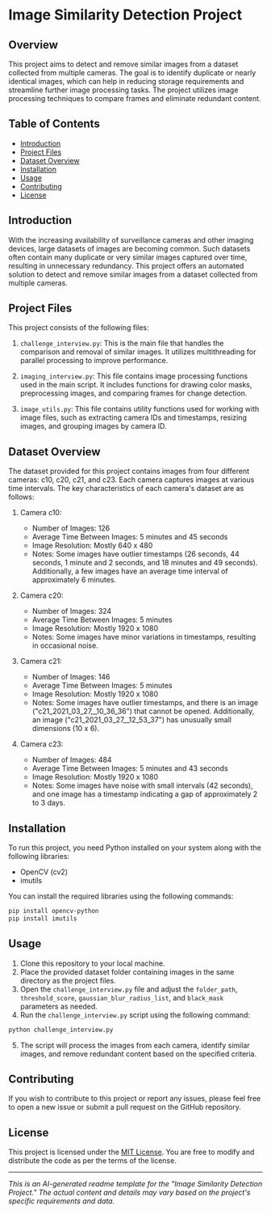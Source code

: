 # Image Similarity Detection Project

## Overview

This project aims to detect and remove similar images from a dataset collected from multiple cameras. The goal is to identify duplicate or nearly identical images, which can help in reducing storage requirements and streamline further image processing tasks. The project utilizes image processing techniques to compare frames and eliminate redundant content.

## Table of Contents

- [Introduction](#introduction)
- [Project Files](#project-files)
- [Dataset Overview](#dataset-overview)
- [Installation](#installation)
- [Usage](#usage)
- [Contributing](#contributing)
- [License](#license)

## Introduction

With the increasing availability of surveillance cameras and other imaging devices, large datasets of images are becoming common. Such datasets often contain many duplicate or very similar images captured over time, resulting in unnecessary redundancy. This project offers an automated solution to detect and remove similar images from a dataset collected from multiple cameras.

## Project Files

This project consists of the following files:

1. `challenge_interview.py`: This is the main file that handles the comparison and removal of similar images. It utilizes multithreading for parallel processing to improve performance.

2. `imaging_interview.py`: This file contains image processing functions used in the main script. It includes functions for drawing color masks, preprocessing images, and comparing frames for change detection.

3. `image_utils.py`: This file contains utility functions used for working with image files, such as extracting camera IDs and timestamps, resizing images, and grouping images by camera ID.

## Dataset Overview

The dataset provided for this project contains images from four different cameras: c10, c20, c21, and c23. Each camera captures images at various time intervals. The key characteristics of each camera's dataset are as follows:

1. Camera c10:
   - Number of Images: 126
   - Average Time Between Images: 5 minutes and 45 seconds
   - Image Resolution: Mostly 640 x 480
   - Notes: Some images have outlier timestamps (26 seconds, 44 seconds, 1 minute and 2 seconds, and 18 minutes and 49 seconds). Additionally, a few images have an average time interval of approximately 6 minutes.

2. Camera c20:
   - Number of Images: 324
   - Average Time Between Images: 5 minutes
   - Image Resolution: Mostly 1920 x 1080
   - Notes: Some images have minor variations in timestamps, resulting in occasional noise.

3. Camera c21:
   - Number of Images: 146
   - Average Time Between Images: 5 minutes
   - Image Resolution: Mostly 1920 x 1080
   - Notes: Some images have outlier timestamps, and there is an image ("c21_2021_03_27__10_36_36") that cannot be opened. Additionally, an image ("c21_2021_03_27__12_53_37") has unusually small dimensions (10 x 6).

4. Camera c23:
   - Number of Images: 484
   - Average Time Between Images: 5 minutes and 43 seconds
   - Image Resolution: Mostly 1920 x 1080
   - Notes: Some images have noise with small intervals (42 seconds), and one image has a timestamp indicating a gap of approximately 2 to 3 days.

## Installation

To run this project, you need Python installed on your system along with the following libraries:

- OpenCV (cv2)
- imutils

You can install the required libraries using the following commands:

```bash
pip install opencv-python
pip install imutils
```

## Usage

1. Clone this repository to your local machine.
2. Place the provided dataset folder containing images in the same directory as the project files.
3. Open the `challenge_interview.py` file and adjust the `folder_path`, `threshold_score`, `gaussian_blur_radius_list`, and `black_mask` parameters as needed.
4. Run the `challenge_interview.py` script using the following command:

```bash
python challenge_interview.py
```

5. The script will process the images from each camera, identify similar images, and remove redundant content based on the specified criteria.

## Contributing

If you wish to contribute to this project or report any issues, please feel free to open a new issue or submit a pull request on the GitHub repository.

## License

This project is licensed under the [MIT License](LICENSE). You are free to modify and distribute the code as per the terms of the license.

---

_This is an AI-generated readme template for the "Image Similarity Detection Project." The actual content and details may vary based on the project's specific requirements and data._